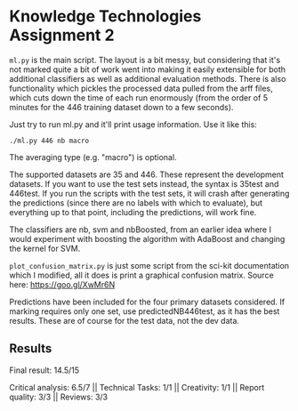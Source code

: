 # Knowledge Technologies Assignment 2

`ml.py` is the main script. The layout is a bit messy, but considering that it's
not marked quite a bit of work went into making it easily extensible for both
additional classifiers as well as additional evaluation methods. There is also
functionality which pickles the processed data pulled from the arff files, which
cuts down the time of each run enormously (from the order of 5 minutes for the
446 training dataset down to a few seconds).

Just try to run ml.py and it'll print usage information. Use it like this:

`./ml.py 446 nb macro`

The averaging type (e.g. "macro") is optional.

The supported datasets are 35 and 446. These represent the development datasets.
If you want to use the test sets instead, the syntax is 35test and 446test.
If you run the scripts with the test sets, it will crash after generating the
predictions (since there are no labels with which to evaluate), but everything
up to that point, including the predictions, will work fine.

The classifiers are nb, svm and nbBoosted, from an earlier idea where I would
experiment with boosting the algorithm with AdaBoost and changing the kernel
for SVM.

`plot_confusion_matrix.py` is just some script from the sci-kit documentation
which I modified, all it does is print a graphical confusion matrix.
Source here: https://goo.gl/XwMr6N

Predictions have been included for the four primary datasets considered. If
marking requires only one set, use predictedNB446test, as it has the best
results. These are of course for the test data, not the dev data.

## Results

Final result: 14.5/15

Critical analysis: 6.5/7 || Technical Tasks: 1/1 || Creativity: 1/1 || Report quality: 3/3 || Reviews: 3/3
